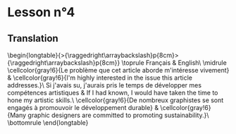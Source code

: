 # Lesson n°4




## Translation


\begin{longtable}{>{\raggedright\arraybackslash}p{8cm}>{\raggedright\arraybackslash}p{8cm}}
\toprule
Français & English\\
\midrule
\cellcolor{gray!6}{Le problème que cet article aborde m'intéresse vivement} & \cellcolor{gray!6}{I'm highly interested in the issue this article addresses.}\\
Si j'avais su, j'aurais pris le temps de développer mes compétences artistiques & If I had known, I would have taken the time to hone my artistic skills.\\
\cellcolor{gray!6}{De nombreux graphistes se sont engagés à promouvoir le développement durable} & \cellcolor{gray!6}{Many graphic designers are committed to promoting sustainability.}\\
\bottomrule
\end{longtable}
